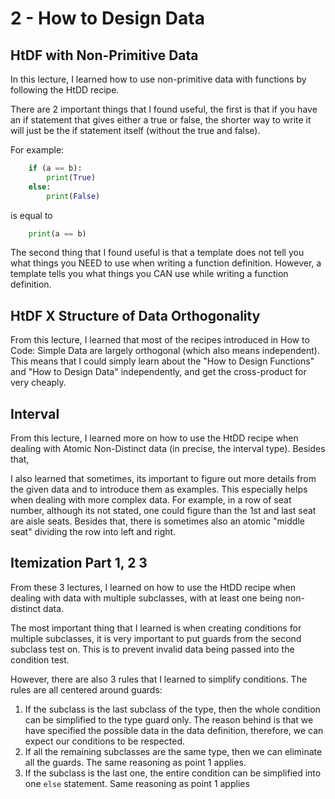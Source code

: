 # 2 - How to Design Data

## HtDF with Non-Primitive Data

In this lecture, I learned how to use non-primitive data with functions by following the HtDD recipe.

There are 2 important things that I found useful, the first is that if you have an if statement that gives either a true or false, the shorter way to write it will just be the if statement itself (without the true and false).

For example:

```python
    if (a == b):
        print(True)
    else:
        print(False)
```

is equal to

```python
    print(a == b)
```

The second thing that I found useful is that a template does not tell you what things you NEED to use when writing a function definition. However, a template tells you what things you CAN use while writing a function definition.

## HtDF X Structure of Data Orthogonality

From this lecture, I learned that most of the recipes introduced in How to Code: Simple Data are largely orthogonal (which also means independent). This means that I could simply learn about the "How to Design Functions" and "How to Design Data" independently, and get the cross-product for very cheaply.

## Interval

From this lecture, I learned more on how to use the HtDD recipe when dealing with Atomic Non-Distinct data (in precise, the interval type). Besides that, 

I also learned that sometimes, its important to figure out more details from the given data and to introduce them as examples. This especially helps when dealing with more complex data. For example, in a row of seat number, although its not stated, one could figure than the 1st and last seat are aisle seats. Besides that, there is sometimes also an atomic "middle seat" dividing the row into left and right.

## Itemization Part 1, 2 3

From these 3 lectures, I learned on how to use the HtDD recipe when dealing with data with multiple subclasses, with at least one being non-distinct data. 

The most important thing that I learned is when creating conditions for multiple subclasses, it is very important to put guards from the second subclass test on. This is to prevent invalid data being passed into the condition test.

However, there are also 3 rules that I learned to simplify conditions. The rules are all centered around guards:

1. If the subclass is the last subclass of the type, then the whole condition can be simplified to the type guard only. The reason behind is that we have specified the possible data in the data definition, therefore, we can expect our conditions to be respected.
2. If all the remaining subclasses are the same type, then we can eliminate all the guards. The same reasoning as point 1 applies.
3. If the subclass is the last one, the entire condition can be simplified into one `else` statement. Same reasoning as point 1 applies

